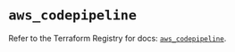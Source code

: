 # `aws_codepipeline`

Refer to the Terraform Registry for docs: [`aws_codepipeline`](https://registry.terraform.io/providers/hashicorp/aws/5.31.0/docs/resources/codepipeline).

